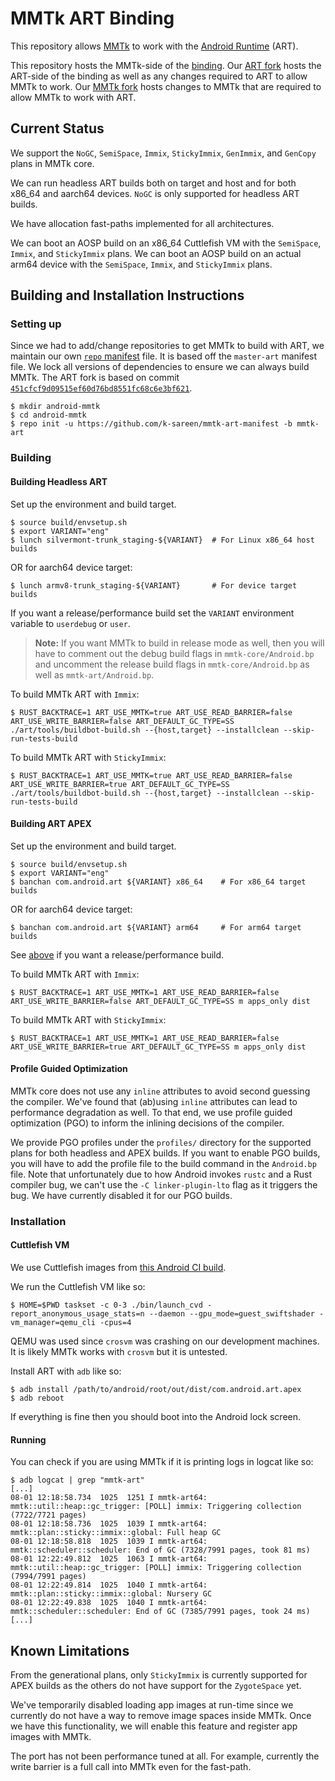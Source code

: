 # MMTk ART Binding

This repository allows [MMTk](https://mmtk.io) to work with the [Android Runtime](https://android.googlesource.com/platform/art) (ART).

This repository hosts the MMTk-side of the [binding](https://docs.mmtk.io/portingguide/portability.html).
Our [ART fork](https://github.com/k-sareen/art/tree/mmtk-art-rebase) hosts the ART-side of the binding as well as any changes required to ART to allow MMTk to work.
Our [MMTk fork](https://github.com/k-sareen/mmtk-core/tree/main-art-rebase) hosts changes to MMTk that are required to allow MMTk to work with ART.

## Current Status

We support the `NoGC`, `SemiSpace`, `Immix`, `StickyImmix`, `GenImmix`, and `GenCopy` plans in MMTk core.

We can run headless ART builds both on target and host and for both x86_64 and aarch64 devices.
`NoGC` is only supported for headless ART builds.

We have allocation fast-paths implemented for all architectures.

We can boot an AOSP build on an x86_64 Cuttlefish VM with the `SemiSpace`, `Immix`, and `StickyImmix` plans.
We can boot an AOSP build on an actual arm64 device with the `SemiSpace`, `Immix`, and `StickyImmix` plans.

## Building and Installation Instructions

### Setting up

Since we had to add/change repositories to get MMTk to build with ART, we maintain our own [`repo` manifest](https://github.com/k-sareen/mmtk-art-manifest) file.
It is based off the `master-art` manifest file.
We lock all versions of dependencies to ensure we can always build MMTk.
The ART fork is based on commit [`451cfcf9d09515ef60d76bd8551fc68c6e3bf621`](https://android.googlesource.com/platform/art/+/451cfcf9d09515ef60d76bd8551fc68c6e3bf621).

```shell
$ mkdir android-mmtk
$ cd android-mmtk
$ repo init -u https://github.com/k-sareen/mmtk-art-manifest -b mmtk-art
```

### Building

#### Building Headless ART

Set up the environment and build target.
```shell
$ source build/envsetup.sh
$ export VARIANT="eng"
$ lunch silvermont-trunk_staging-${VARIANT}  # For Linux x86_64 host builds
```
OR for aarch64 device target:
```shell
$ lunch armv8-trunk_staging-${VARIANT}       # For device target builds
```

If you want a release/performance build set the `VARIANT` environment variable to `userdebug` or `user`.

> **Note:** If you want MMTk to build in release mode as well, then you will have to comment out the debug build flags in `mmtk-core/Android.bp` and uncomment the release build flags in `mmtk-core/Android.bp` as well as `mmtk-art/Android.bp`.

To build MMTk ART with `Immix`:
```shell
$ RUST_BACKTRACE=1 ART_USE_MMTK=true ART_USE_READ_BARRIER=false ART_USE_WRITE_BARRIER=false ART_DEFAULT_GC_TYPE=SS ./art/tools/buildbot-build.sh --{host,target} --installclean --skip-run-tests-build
```

To build MMTk ART with `StickyImmix`:
```shell
$ RUST_BACKTRACE=1 ART_USE_MMTK=true ART_USE_READ_BARRIER=false ART_USE_WRITE_BARRIER=true ART_DEFAULT_GC_TYPE=SS ./art/tools/buildbot-build.sh --{host,target} --installclean --skip-run-tests-build
```

#### Building ART APEX

Set up the environment and build target.
```shell
$ source build/envsetup.sh
$ export VARIANT="eng"
$ banchan com.android.art ${VARIANT} x86_64    # For x86_64 target builds
```
OR for aarch64 device target:
```shell
$ banchan com.android.art ${VARIANT} arm64     # For arm64 target builds
```
See [above](#building-headless-art) if you want a release/performance build.

To build MMTk ART with `Immix`:
```shell
$ RUST_BACKTRACE=1 ART_USE_MMTK=1 ART_USE_READ_BARRIER=false ART_USE_WRITE_BARRIER=false ART_DEFAULT_GC_TYPE=SS m apps_only dist
```

To build MMTk ART with `StickyImmix`:
```shell
$ RUST_BACKTRACE=1 ART_USE_MMTK=1 ART_USE_READ_BARRIER=false ART_USE_WRITE_BARRIER=true ART_DEFAULT_GC_TYPE=SS m apps_only dist
```

#### Profile Guided Optimization

MMTk core does not use any `inline` attributes to avoid second guessing the compiler.
We've found that (ab)using `inline` attributes can lead to performance degradation as well.
To that end, we use profile guided optimization (PGO) to inform the inlining decisions of the compiler.

We provide PGO profiles under the `profiles/` directory for the supported plans for both headless and APEX builds.
If you want to enable PGO builds, you will have to add the profile file to the build command in the `Android.bp` file.
Note that unfortunately due to how Android invokes `rustc` and a Rust compiler bug, we can't use the `-C linker-plugin-lto` flag as it triggers the bug.
We have currently disabled it for our PGO builds.

### Installation

#### Cuttlefish VM

We use Cuttlefish images from [this Android CI build](https://ci.android.com/builds/submitted/11379769/aosp_cf_x86_64_phone-trunk_staging-userdebug/latest).

We run the Cuttlefish VM like so:
```shell
$ HOME=$PWD taskset -c 0-3 ./bin/launch_cvd -report_anonymous_usage_stats=n --daemon --gpu_mode=guest_swiftshader -vm_manager=qemu_cli -cpus=4
```

QEMU was used since `crosvm` was crashing on our development machines.
It is likely MMTk works with `crosvm` but it is untested.

Install ART with `adb` like so:
```shell
$ adb install /path/to/android/root/out/dist/com.android.art.apex
$ adb reboot
```

If everything is fine then you should boot into the Android lock screen.

#### Running

You can check if you are using MMTk if it is printing logs in logcat like so:
```
$ adb logcat | grep "mmtk-art"
[...]
08-01 12:18:58.734  1025  1251 I mmtk-art64: mmtk::util::heap::gc_trigger: [POLL] immix: Triggering collection (7722/7721 pages)
08-01 12:18:58.736  1025  1039 I mmtk-art64: mmtk::plan::sticky::immix::global: Full heap GC
08-01 12:18:58.818  1025  1039 I mmtk-art64: mmtk::scheduler::scheduler: End of GC (7328/7991 pages, took 81 ms)
08-01 12:22:49.812  1025  1063 I mmtk-art64: mmtk::util::heap::gc_trigger: [POLL] immix: Triggering collection (7994/7991 pages)
08-01 12:22:49.814  1025  1040 I mmtk-art64: mmtk::plan::sticky::immix::global: Nursery GC
08-01 12:22:49.838  1025  1040 I mmtk-art64: mmtk::scheduler::scheduler: End of GC (7385/7991 pages, took 24 ms)
[...]
```

## Known Limitations

From the generational plans, only `StickyImmix` is currently supported for APEX builds as the others do not have support for the `ZygoteSpace` yet.

We've temporarily disabled loading app images at run-time since we currently do not have a way to remove image spaces inside MMTk.
Once we have this functionality, we will enable this feature and register app images with MMTk.

The port has not been performance tuned at all.
For example, currently the write barrier is a full call into MMTk even for the fast-path.
